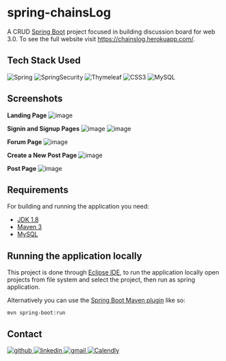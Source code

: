 # spring-chainsLog
A CRUD [Spring Boot](http://projects.spring.io/spring-boot/) project focused in building discussion board for web 3.0. To see the full website visit https://chainslog.herokuapp.com/.

## Tech Stack Used
![Spring](https://img.shields.io/badge/-Spring-%232c3e50?style=for-the-badge&logo=Spring)
![SpringSecurity](https://img.shields.io/badge/-Spring%20Security-%232c3e50?style=for-the-badge&logo=SpringSecurity)
![Thymeleaf](https://img.shields.io/badge/-Thymeleaf-%232c3e50?style=for-the-badge&logo=Thymeleaf)
![CSS3](https://img.shields.io/badge/-CSS%203-%232c3e50?style=for-the-badge&logo=CSS3)
![MySQL](https://img.shields.io/badge/-MySQL-%232c3e50?style=for-the-badge&logo=MySQL)

## Screenshots

**Landing Page**
![image](https://user-images.githubusercontent.com/32029746/169800241-22b06024-9a7e-401b-9845-0d9f6b35388f.png)

**Signin and Signup Pages**
![image](https://user-images.githubusercontent.com/32029746/169801193-b293dc9e-d1ac-44c4-af0f-05dbc7004f07.png)
![image](https://user-images.githubusercontent.com/32029746/169801225-b77cbdc4-276a-49d4-b8d3-a93660516880.png)

**Forum Page**
![image](https://user-images.githubusercontent.com/32029746/169802119-6bc138c0-4c74-47b6-b8d7-69968958dddf.png)

**Create a New Post Page**
![image](https://user-images.githubusercontent.com/32029746/169803726-61109f73-1d16-4338-aab5-3b07b81bff00.png)

**Post Page**
![image](https://user-images.githubusercontent.com/32029746/169803537-06014dc1-5d57-47c8-a0e5-8194c23b04ed.png)


## Requirements

For building and running the application you need:

- [JDK 1.8](http://www.oracle.com/technetwork/java/javase/downloads/jdk8-downloads-2133151.html)
- [Maven 3](https://maven.apache.org)
- [MySQL](https://www.mysql.com/)

## Running the application locally

This project is done through [Eclipse IDE](https://www.eclipse.org/downloads/packages/release/2021-03/r/eclipse-ide-enterprise-java-and-web-developers), to run the application locally open projects from file system and select the project, then run as spring application.

Alternatively you can use the [Spring Boot Maven plugin](https://docs.spring.io/spring-boot/docs/current/reference/html/build-tool-plugins-maven-plugin.html) like so:

```shell
mvn spring-boot:run
```

## Contact
<a href="https://twitter.com/intent/follow?screen_name=scaredmeow_&tw_p=followbutton">
  <img src="https://img.shields.io/twitter/follow/scaredmeow_?label=Twitter&style=social" alt="github">
</a>
<a href="https://www.linkedin.com/in/neilriego/">
  <img src="https://img.shields.io/badge/- -%232c3e50?label=LinkedIn&style=social&logo=linkedin" alt="linkedin">
</a>
<a href="mailto:neilchristianriego3@gmail.com">
  <img src="https://img.shields.io/badge/- -%232c3e50?label=Email&style=social&logo=gmail" alt="gmail">
</a>
<a href="https://calendly.com/neilriego/book-a-meeting">
  <img src="https://img.shields.io/badge/- -%232c3e50?label=Book a Meeting with Me&style=social&logo=Google Calendar" alt="Calendly">
</a>
